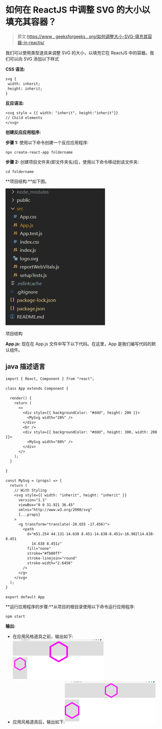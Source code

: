 # 如何在 ReactJS 中调整 SVG 的大小以填充其容器？

> 原文:[https://www . geeksforgeeks . org/如何调整大小-SVG-填充其容器-in-reactjs/](https://www.geeksforgeeks.org/how-to-resize-svg-to-fill-its-container-in-reactjs/)

我们可以使用类型道具来调整 SVG 的大小，以填充它在 ReactJS 中的容器。我们可以向 SVG 添加以下样式

**CSS 语法:**

```
svg {
 width: inherit;
 height: inherit;
}
```

**反应语法:**

```
<svg style = {{ width: "inherit", height:"inherit"}}
// Child elements
</svg>
```

**创建反应应用程序:**

**步骤 1:** 使用以下命令创建一个反应应用程序:

```
npx create-react-app foldername
```

**步骤 2:** 创建项目文件夹(即文件夹名)后，使用以下命令移动到该文件夹:

```
cd foldername
```

**项目结构:**如下图。

![](img/f04ae0d8b722a9fff0bd9bd138b29c23.png)

项目结构

**App.js:** 现在在 App.js 文件中写下以下代码。在这里，App 是我们编写代码的默认组件。

## java 描述语言

```
import { React, Component } from "react";

class App extends Component {

  render() {
    return (
      <>
        <div style={{ backgroundColor: "#ddd", height: 200 }}>
          <MySvg width="20%" />
        </div>
        <br />
        <div style={{ backgroundColor: "#ddd", height: 300, width: 200 }}>
          <MySvg width="80%" />
        </div>
      </>
    );
  }

}

const MySvg = (props) => {
  return (
    // With Styling
    <svg style={{ width: "inherit", height: "inherit" }}
      version="1.1"
      viewBox="0 0 31.921 36.45"
      xmlns="http://www.w3.org/2000/svg"
      {...props}
    >
      <g transform="translate(-20.655 -17.456)">
        <path
          d="m51.254 44.131-14.638 8.451-14.638-8.451v-16.902l14.638-8.451 
            14.638 8.451z"
          fill="none"
          stroke="#fb00ff"
          stroke-linejoin="round"
          stroke-width="2.6458"
        />
      </g>
    </svg>
  );
}

export default App
```

**运行应用程序的步骤:**从项目的根目录使用以下命令运行应用程序:

```
npm start
```

**输出:**

*   在应用风格道具之前，输出如下:![](img/e661d91c740a255ecdc394ef043ae978.png)
*   应用风格道具后，输出如下:![](img/8bbb7c6be72d4df16cc489601ec65821.png)